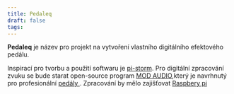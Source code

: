 ```yaml
---
title: Pedaleq
draft: false
tags:
---
```


**Pedaleq** je název pro projekt na vytvoření vlastního digitálního efektového pedálu. 

Inspirací pro tvorbu a použití softwaru je [pi-storm](https://www.tindie.com/products/treefallsound/pi-stomp-core-hd-multi-fx-for-guitarbasskeys/). 
Pro digitální zpracování zvuku se bude starat open-source program [MOD AUDIO](https://github.com/mod-audio),který je navrhnutý pro profesionální [pedály ](https://mod.audio/).
Zpracování by mělo zajišťovat [Raspbery pi](Raspberry)
